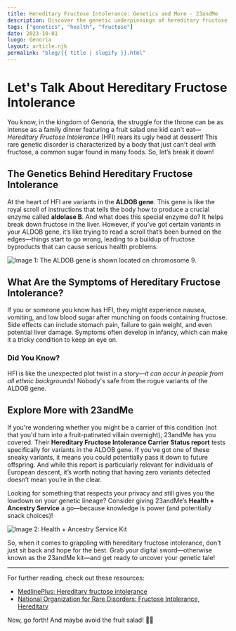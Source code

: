 ```yaml
---
title: Hereditary Fructose Intolerance: Genetics and More - 23andMe
description: Discover the genetic underpinnings of hereditary fructose intolerance and how 23andMe can help identify carriers.
tags: ["genetics", "health", "fructose"]
date: 2023-10-01
luogo: Genoria
layout: article.njk
permalink: "blog/{{ title | slugify }}.html"
---
```


# Let's Talk About Hereditary Fructose Intolerance

You know, in the kingdom of Genoria, the struggle for the throne can be as intense as a family dinner featuring a fruit salad one kid can't eat—*Hereditary Fructose Intolerance* (HFI) rears its ugly head at dessert! This rare genetic disorder is characterized by a body that just can't deal with fructose, a common sugar found in many foods. So, let’s break it down!

## The Genetics Behind Hereditary Fructose Intolerance

At the heart of HFI are variants in the **ALDOB gene**. This gene is like the royal scroll of instructions that tells the body how to produce a crucial enzyme called **aldolase B**. And what does this special enzyme do? It helps break down fructose in the liver. However, if you’ve got certain variants in your ALDOB gene, it’s like trying to read a scroll that’s been burned on the edges—things start to go wrong, leading to a buildup of fructose byproducts that can cause serious health problems. 

![Image 1: The ALDOB gene is shown located on chromosome 9.](https://pub-prd-seohub-us-west-2.s3.us-west-2.amazonaws.com/wp-content/uploads/sites/2/2022/01/Screen-Shot-2022-01-24-at-2.10.00-PM-1024x627.png)

## What Are the Symptoms of Hereditary Fructose Intolerance?

If you or someone you know has HFI, they might experience nausea, vomiting, and low blood sugar after munching on foods containing fructose. Side effects can include stomach pain, failure to gain weight, and even potential liver damage. Symptoms often develop in infancy, which can make it a tricky condition to keep an eye on.

### Did You Know?

HFI is like the unexpected plot twist in a story—*it can occur in people from all ethnic backgrounds*! Nobody's safe from the rogue variants of the ALDOB gene.

## Explore More with 23andMe

If you're wondering whether you might be a carrier of this condition (not that you'd turn into a fruit-patinated villain overnight), 23andMe has you covered. Their **Hereditary Fructose Intolerance Carrier Status report** tests specifically for variants in the ALDOB gene. If you’ve got one of these sneaky variants, it means you could potentially pass it down to future offspring. And while this report is particularly relevant for individuals of European descent, it’s worth noting that having zero variants detected doesn’t mean you’re in the clear. 

Looking for something that respects your privacy and still gives you the lowdown on your genetic lineage? Consider giving 23andMe’s **Health + Ancestry Service** a go—because knowledge is power (and potentially snack choices)!

![Image 2: Health + Ancestry Service Kit](https://pub-prd-seohub-us-west-2.s3.us-west-2.amazonaws.com/wp-content/uploads/sites/2/2022/03/HA-Kit-Image-1.png)

So, when it comes to grappling with hereditary fructose intolerance, don't just sit back and hope for the best. Grab your digital sword—otherwise known as the 23andMe kit—and get ready to uncover your genetic tale!

---

For further reading, check out these resources:
- [MedlinePlus: Hereditary fructose intolerance](https://medlineplus.gov/genetics/condition/hereditary-fructose-intolerance/)
- [National Organization for Rare Disorders: Fructose Intolerance, Hereditary](https://rarediseases.org/rare-diseases/fructose-intolerance-hereditary/) 

Now, go forth! And maybe avoid the fruit salad! 🍏👑